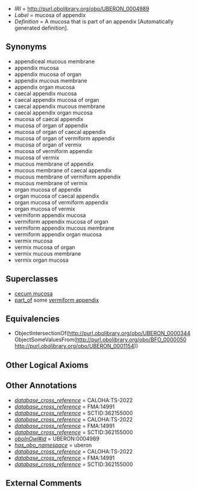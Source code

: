 * *IRI* = http://purl.obolibrary.org/obo/UBERON_0004989
 * *Label* = mucosa of appendix
 * *Definition* = A mucosa that is part of an appendix [Automatically generated definition].

## Synonyms

 * appendiceal mucous membrane
 * appendix mucosa
 * appendix mucosa of organ
 * appendix mucous membrane
 * appendix organ mucosa
 * caecal appendix mucosa
 * caecal appendix mucosa of organ
 * caecal appendix mucous membrane
 * caecal appendix organ mucosa
 * mucosa of caecal appendix
 * mucosa of organ of appendix
 * mucosa of organ of caecal appendix
 * mucosa of organ of vermiform appendix
 * mucosa of organ of vermix
 * mucosa of vermiform appendix
 * mucosa of vermix
 * mucous membrane of appendix
 * mucous membrane of caecal appendix
 * mucous membrane of vermiform appendix
 * mucous membrane of vermix
 * organ mucosa of appendix
 * organ mucosa of caecal appendix
 * organ mucosa of vermiform appendix
 * organ mucosa of vermix
 * vermiform appendix mucosa
 * vermiform appendix mucosa of organ
 * vermiform appendix mucous membrane
 * vermiform appendix organ mucosa
 * vermix mucosa
 * vermix mucosa of organ
 * vermix mucous membrane
 * vermix organ mucosa

## Superclasses

 * [cecum mucosa](../../UBERON/14/UBERON_0000314.md)
 * [part_of](../../BFO/50/BFO_0000050.md) some [vermiform appendix](../../UBERON/54/UBERON_0001154.md)

## Equivalencies

 * ObjectIntersectionOf(<http://purl.obolibrary.org/obo/UBERON_0000344> ObjectSomeValuesFrom(<http://purl.obolibrary.org/obo/BFO_0000050> <http://purl.obolibrary.org/obo/UBERON_0001154>))

## Other Logical Axioms


## Other Annotations

 * *[database_cross_reference](../../ef/oboInOwl#hasDbXref.md)* = CALOHA:TS-2022
 * *[database_cross_reference](../../ef/oboInOwl#hasDbXref.md)* = FMA:14991
 * *[database_cross_reference](../../ef/oboInOwl#hasDbXref.md)* = SCTID:362155000
 * *[database_cross_reference](../../ef/oboInOwl#hasDbXref.md)* = CALOHA:TS-2022
 * *[database_cross_reference](../../ef/oboInOwl#hasDbXref.md)* = FMA:14991
 * *[database_cross_reference](../../ef/oboInOwl#hasDbXref.md)* = SCTID:362155000
 * *[oboInOwl#id](../../id/oboInOwl#id.md)* = UBERON:0004989
 * *[has_obo_namespace](../../ce/oboInOwl#hasOBONamespace.md)* = uberon
 * *[database_cross_reference](../../ef/oboInOwl#hasDbXref.md)* = CALOHA:TS-2022
 * *[database_cross_reference](../../ef/oboInOwl#hasDbXref.md)* = FMA:14991
 * *[database_cross_reference](../../ef/oboInOwl#hasDbXref.md)* = SCTID:362155000

## External Comments

